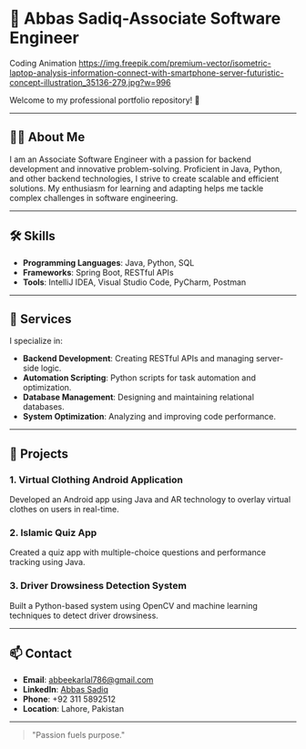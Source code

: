 # 💼 Abbas Sadiq-Associate Software Engineer 

Coding Animation https://img.freepik.com/premium-vector/isometric-laptop-analysis-information-connect-with-smartphone-server-futuristic-concept-illustration_35136-279.jpg?w=996

Welcome to my professional portfolio repository! 🚀

---

## 👩‍💻 About Me

I am an Associate Software Engineer with a passion for backend development and innovative problem-solving. Proficient in Java, Python, and other backend technologies, I strive to create scalable and efficient solutions. My enthusiasm for learning and adapting helps me tackle complex challenges in software engineering.

---

## 🛠️ Skills

- **Programming Languages**: Java, Python, SQL
- **Frameworks**: Spring Boot, RESTful APIs
- **Tools**: IntelliJ IDEA, Visual Studio Code, PyCharm, Postman

---

## 🚀 Services

I specialize in:

- **Backend Development**: Creating RESTful APIs and managing server-side logic.
- **Automation Scripting**: Python scripts for task automation and optimization.
- **Database Management**: Designing and maintaining relational databases.
- **System Optimization**: Analyzing and improving code performance.

---

## 🌟 Projects

### 1. Virtual Clothing Android Application
Developed an Android app using Java and AR technology to overlay virtual clothes on users in real-time.

### 2. Islamic Quiz App
Created a quiz app with multiple-choice questions and performance tracking using Java.

### 3. Driver Drowsiness Detection System
Built a Python-based system using OpenCV and machine learning techniques to detect driver drowsiness.

---

## 📫 Contact

- **Email**: [abbeekarlal786@gmail.com](mailto:abbeekarlal786@gmail.com)
- **LinkedIn**: [Abbas Sadiq](https://linkedin.com/in/abbas-sadiq-94a290295)
- **Phone**: +92 311 5892512
- **Location**: Lahore, Pakistan

---

> "Passion fuels purpose."
